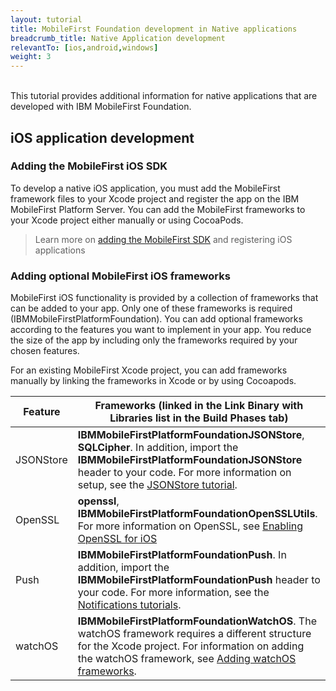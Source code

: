 ```yaml
---
layout: tutorial
title: MobileFirst Foundation development in Native applications
breadcrumb_title: Native Application development
relevantTo: [ios,android,windows]
weight: 3
---
```

<br/>
This tutorial provides additional information for native applications that are developed with IBM MobileFirst Foundation.

## iOS application development

### Adding the MobileFirst iOS SDK
To develop a native iOS application, you must add the MobileFirst framework files to your Xcode project and register the app on the IBM MobileFirst Platform Server. You can add the MobileFirst frameworks to your Xcode project either manually or using CocoaPods.

> Learn more on [adding the MobileFirst SDK](../../adding-the-mfpf-sdk/ios) and registering iOS applications

### Adding optional MobileFirst iOS frameworks
MobileFirst iOS functionality is provided by a collection of frameworks that can be added to your app. Only one of these frameworks is required (IBMMobileFirstPlatformFoundation). You can add optional frameworks according to the features you want to implement in your app. You reduce the size of the app by including only the frameworks required by your chosen features.

For an existing MobileFirst Xcode project, you can add frameworks manually by linking the frameworks in Xcode or by using Cocoapods.

| Feature                                            | Frameworks (linked in the Link Binary with Libraries list in the Build Phases tab) | 
|----------------------------------------------------|------------------------------------------------------------------------------------|
| JSONStore                                          | **IBMMobileFirstPlatformFoundationJSONStore**, **SQLCipher**. In addition, import the **IBMMobileFirstPlatformFoundationJSONStore** header to your code. For more information on setup, see the [JSONStore tutorial](../jsonstore/ios). |
| OpenSSL                                            | **openssl**, **IBMMobileFirstPlatformFoundationOpenSSLUtils**. For more information on OpenSSL, see [Enabling OpenSSL for iOS](enabling-openssl-in-ios) |
| Push                                               | **IBMMobileFirstPlatformFoundationPush**. In addition, import the **IBMMobileFirstPlatformFoundationPush** header to your code. For more information, see the [Notifications tutorials](../../notifications). |
| watchOS                                            | **IBMMobileFirstPlatformFoundationWatchOS**. The watchOS framework requires a different structure for the Xcode project. For information on adding the watchOS framework, see [Adding watchOS frameworks](/watchos). |